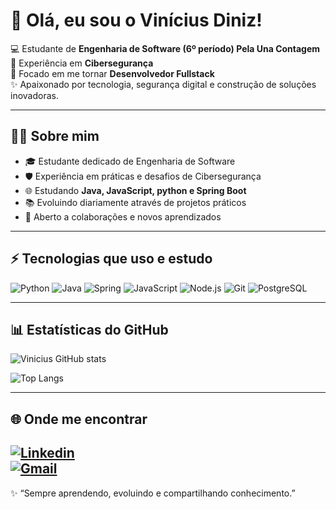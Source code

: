 # 👋 Olá, eu sou o Vinícius Diniz!

💻 Estudante de **Engenharia de Software (6º período) Pela Una Contagem**  
🔐 Experiência em **Cibersegurança**  
🚀 Focado em me tornar **Desenvolvedor Fullstack**  
✨ Apaixonado por tecnologia, segurança digital e construção de soluções inovadoras.  

---

## 🧑‍💻 Sobre mim
- 🎓 Estudante dedicado de Engenharia de Software  
- 🛡️ Experiência em práticas e desafios de Cibersegurança  
- 🌐 Estudando **Java, JavaScript, python e Spring Boot**  
- 📚 Evoluindo diariamente através de projetos práticos  
- 🤝 Aberto a colaborações e novos aprendizados  

---

## ⚡ Tecnologias que uso e estudo

![Python](https://img.shields.io/badge/Python-3776AB?style=for-the-badge&logo=python&logoColor=white)
![Java](https://img.shields.io/badge/Java-ED8B00?style=for-the-badge&logo=java&logoColor=white)
![Spring](https://img.shields.io/badge/Spring-6DB33F?style=for-the-badge&logo=spring&logoColor=white)
![JavaScript](https://img.shields.io/badge/JavaScript-F7DF1E?style=for-the-badge&logo=javascript&logoColor=black)
![Node.js](https://img.shields.io/badge/Node.js-43853D?style=for-the-badge&logo=node.js&logoColor=white)
![Git](https://img.shields.io/badge/Git-F05032?style=for-the-badge&logo=git&logoColor=white)
![PostgreSQL](https://img.shields.io/badge/PostgreSQL-316192?style=for-the-badge&logo=postgresql&logoColor=white)

---

## 📊 Estatísticas do GitHub

![Vinicius GitHub stats](https://github-readme-stats.vercel.app/api?username=viniciusd7&show_icons=true&theme=radical)

![Top Langs](https://github-readme-stats.vercel.app/api/top-langs/?username=viniciusd7&layout=compact&theme=radical)

---

## 🌐 Onde me encontrar
[![Linkedin](https://img.shields.io/badge/LinkedIn-0077B5?style=for-the-badge&logo=linkedin&logoColor=white)](https://www.linkedin.com/in/vinícius-diniz-4b3a71324/)  
[![Gmail](https://img.shields.io/badge/Gmail-D14836?style=for-the-badge&logo=gmail&logoColor=white)](mailto:viniciusdm967@gmail.com)  
---

✨ “Sempre aprendendo, evoluindo e compartilhando conhecimento.”  

